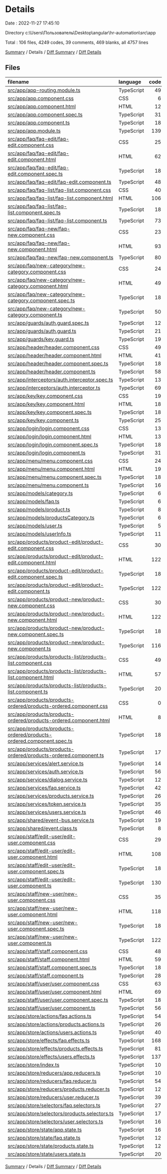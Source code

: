# Details

Date : 2022-11-27 17:45:10

Directory c:\\Users\\Пользователь\\Desktop\\angular\\hr-automation\\src\\app

Total : 106 files,  4249 codes, 39 comments, 469 blanks, all 4757 lines

[Summary](results.md) / Details / [Diff Summary](diff.md) / [Diff Details](diff-details.md)

## Files
| filename | language | code | comment | blank | total |
| :--- | :--- | ---: | ---: | ---: | ---: |
| [src/app/app-routing.module.ts](/src/app/app-routing.module.ts) | TypeScript | 49 | 0 | 3 | 52 |
| [src/app/app.component.css](/src/app/app.component.css) | CSS | 6 | 0 | 1 | 7 |
| [src/app/app.component.html](/src/app/app.component.html) | HTML | 12 | 0 | 1 | 13 |
| [src/app/app.component.spec.ts](/src/app/app.component.spec.ts) | TypeScript | 31 | 0 | 5 | 36 |
| [src/app/app.component.ts](/src/app/app.component.ts) | TypeScript | 18 | 0 | 2 | 20 |
| [src/app/app.module.ts](/src/app/app.module.ts) | TypeScript | 139 | 0 | 2 | 141 |
| [src/app/faq/faq-edit/faq-edit.component.css](/src/app/faq/faq-edit/faq-edit.component.css) | CSS | 25 | 0 | 1 | 26 |
| [src/app/faq/faq-edit/faq-edit.component.html](/src/app/faq/faq-edit/faq-edit.component.html) | HTML | 62 | 0 | 3 | 65 |
| [src/app/faq/faq-edit/faq-edit.component.spec.ts](/src/app/faq/faq-edit/faq-edit.component.spec.ts) | TypeScript | 18 | 0 | 6 | 24 |
| [src/app/faq/faq-edit/faq-edit.component.ts](/src/app/faq/faq-edit/faq-edit.component.ts) | TypeScript | 48 | 0 | 5 | 53 |
| [src/app/faq/faq-list/faq-list.component.css](/src/app/faq/faq-list/faq-list.component.css) | CSS | 40 | 0 | 2 | 42 |
| [src/app/faq/faq-list/faq-list.component.html](/src/app/faq/faq-list/faq-list.component.html) | HTML | 106 | 0 | 8 | 114 |
| [src/app/faq/faq-list/faq-list.component.spec.ts](/src/app/faq/faq-list/faq-list.component.spec.ts) | TypeScript | 18 | 0 | 6 | 24 |
| [src/app/faq/faq-list/faq-list.component.ts](/src/app/faq/faq-list/faq-list.component.ts) | TypeScript | 73 | 1 | 4 | 78 |
| [src/app/faq/faq-new/faq-new.component.css](/src/app/faq/faq-new/faq-new.component.css) | CSS | 23 | 0 | 1 | 24 |
| [src/app/faq/faq-new/faq-new.component.html](/src/app/faq/faq-new/faq-new.component.html) | HTML | 93 | 0 | 6 | 99 |
| [src/app/faq/faq-new/faq-new.component.ts](/src/app/faq/faq-new/faq-new.component.ts) | TypeScript | 80 | 0 | 8 | 88 |
| [src/app/faq/new-category/new-category.component.css](/src/app/faq/new-category/new-category.component.css) | CSS | 24 | 0 | 2 | 26 |
| [src/app/faq/new-category/new-category.component.html](/src/app/faq/new-category/new-category.component.html) | HTML | 49 | 0 | 1 | 50 |
| [src/app/faq/new-category/new-category.component.spec.ts](/src/app/faq/new-category/new-category.component.spec.ts) | TypeScript | 18 | 0 | 6 | 24 |
| [src/app/faq/new-category/new-category.component.ts](/src/app/faq/new-category/new-category.component.ts) | TypeScript | 50 | 0 | 5 | 55 |
| [src/app/guards/auth.guard.spec.ts](/src/app/guards/auth.guard.spec.ts) | TypeScript | 12 | 0 | 5 | 17 |
| [src/app/guards/auth.guard.ts](/src/app/guards/auth.guard.ts) | TypeScript | 21 | 0 | 4 | 25 |
| [src/app/guards/key.guard.ts](/src/app/guards/key.guard.ts) | TypeScript | 19 | 0 | 5 | 24 |
| [src/app/header/header.component.css](/src/app/header/header.component.css) | CSS | 49 | 0 | 3 | 52 |
| [src/app/header/header.component.html](/src/app/header/header.component.html) | HTML | 41 | 0 | 1 | 42 |
| [src/app/header/header.component.spec.ts](/src/app/header/header.component.spec.ts) | TypeScript | 18 | 0 | 6 | 24 |
| [src/app/header/header.component.ts](/src/app/header/header.component.ts) | TypeScript | 58 | 2 | 8 | 68 |
| [src/app/interceptors/auth.interceptor.spec.ts](/src/app/interceptors/auth.interceptor.spec.ts) | TypeScript | 13 | 0 | 4 | 17 |
| [src/app/interceptors/auth.interceptor.ts](/src/app/interceptors/auth.interceptor.ts) | TypeScript | 69 | 1 | 22 | 92 |
| [src/app/key/key.component.css](/src/app/key/key.component.css) | CSS | 19 | 0 | 3 | 22 |
| [src/app/key/key.component.html](/src/app/key/key.component.html) | HTML | 18 | 2 | 6 | 26 |
| [src/app/key/key.component.spec.ts](/src/app/key/key.component.spec.ts) | TypeScript | 18 | 0 | 6 | 24 |
| [src/app/key/key.component.ts](/src/app/key/key.component.ts) | TypeScript | 25 | 0 | 7 | 32 |
| [src/app/login/login.component.css](/src/app/login/login.component.css) | CSS | 13 | 0 | 3 | 16 |
| [src/app/login/login.component.html](/src/app/login/login.component.html) | HTML | 13 | 2 | 1 | 16 |
| [src/app/login/login.component.spec.ts](/src/app/login/login.component.spec.ts) | TypeScript | 18 | 0 | 6 | 24 |
| [src/app/login/login.component.ts](/src/app/login/login.component.ts) | TypeScript | 31 | 0 | 5 | 36 |
| [src/app/menu/menu.component.css](/src/app/menu/menu.component.css) | CSS | 24 | 0 | 1 | 25 |
| [src/app/menu/menu.component.html](/src/app/menu/menu.component.html) | HTML | 19 | 0 | 1 | 20 |
| [src/app/menu/menu.component.spec.ts](/src/app/menu/menu.component.spec.ts) | TypeScript | 18 | 0 | 6 | 24 |
| [src/app/menu/menu.component.ts](/src/app/menu/menu.component.ts) | TypeScript | 16 | 0 | 3 | 19 |
| [src/app/models/category.ts](/src/app/models/category.ts) | TypeScript | 6 | 0 | 2 | 8 |
| [src/app/models/faq.ts](/src/app/models/faq.ts) | TypeScript | 6 | 0 | 1 | 7 |
| [src/app/models/product.ts](/src/app/models/product.ts) | TypeScript | 8 | 0 | 1 | 9 |
| [src/app/models/productsCategory.ts](/src/app/models/productsCategory.ts) | TypeScript | 6 | 0 | 2 | 8 |
| [src/app/models/user.ts](/src/app/models/user.ts) | TypeScript | 5 | 0 | 1 | 6 |
| [src/app/models/userInfo.ts](/src/app/models/userInfo.ts) | TypeScript | 11 | 0 | 1 | 12 |
| [src/app/products/product-edit/product-edit.component.css](/src/app/products/product-edit/product-edit.component.css) | CSS | 30 | 0 | 1 | 31 |
| [src/app/products/product-edit/product-edit.component.html](/src/app/products/product-edit/product-edit.component.html) | HTML | 122 | 0 | 10 | 132 |
| [src/app/products/product-edit/product-edit.component.spec.ts](/src/app/products/product-edit/product-edit.component.spec.ts) | TypeScript | 18 | 0 | 6 | 24 |
| [src/app/products/product-edit/product-edit.component.ts](/src/app/products/product-edit/product-edit.component.ts) | TypeScript | 122 | 0 | 16 | 138 |
| [src/app/products/product-new/product-new.component.css](/src/app/products/product-new/product-new.component.css) | CSS | 30 | 0 | 1 | 31 |
| [src/app/products/product-new/product-new.component.html](/src/app/products/product-new/product-new.component.html) | HTML | 122 | 0 | 10 | 132 |
| [src/app/products/product-new/product-new.component.spec.ts](/src/app/products/product-new/product-new.component.spec.ts) | TypeScript | 18 | 0 | 6 | 24 |
| [src/app/products/product-new/product-new.component.ts](/src/app/products/product-new/product-new.component.ts) | TypeScript | 116 | 0 | 16 | 132 |
| [src/app/products/products-list/products-list.component.css](/src/app/products/products-list/products-list.component.css) | CSS | 49 | 0 | 1 | 50 |
| [src/app/products/products-list/products-list.component.html](/src/app/products/products-list/products-list.component.html) | HTML | 57 | 0 | 3 | 60 |
| [src/app/products/products-list/products-list.component.ts](/src/app/products/products-list/products-list.component.ts) | TypeScript | 20 | 0 | 5 | 25 |
| [src/app/products/products-ordered/products-ordered.component.css](/src/app/products/products-ordered/products-ordered.component.css) | CSS | 0 | 0 | 1 | 1 |
| [src/app/products/products-ordered/products-ordered.component.html](/src/app/products/products-ordered/products-ordered.component.html) | HTML | 8 | 0 | 2 | 10 |
| [src/app/products/products-ordered/products-ordered.component.spec.ts](/src/app/products/products-ordered/products-ordered.component.spec.ts) | TypeScript | 18 | 0 | 6 | 24 |
| [src/app/products/products-ordered/products-ordered.component.ts](/src/app/products/products-ordered/products-ordered.component.ts) | TypeScript | 17 | 0 | 4 | 21 |
| [src/app/services/alert.service.ts](/src/app/services/alert.service.ts) | TypeScript | 14 | 0 | 2 | 16 |
| [src/app/services/auth.service.ts](/src/app/services/auth.service.ts) | TypeScript | 56 | 8 | 5 | 69 |
| [src/app/services/dialog.service.ts](/src/app/services/dialog.service.ts) | TypeScript | 12 | 0 | 4 | 16 |
| [src/app/services/faq.service.ts](/src/app/services/faq.service.ts) | TypeScript | 42 | 0 | 5 | 47 |
| [src/app/services/products.service.ts](/src/app/services/products.service.ts) | TypeScript | 26 | 0 | 5 | 31 |
| [src/app/services/token.service.ts](/src/app/services/token.service.ts) | TypeScript | 35 | 0 | 4 | 39 |
| [src/app/services/users.service.ts](/src/app/services/users.service.ts) | TypeScript | 46 | 5 | 7 | 58 |
| [src/app/shared/event-bus.service.ts](/src/app/shared/event-bus.service.ts) | TypeScript | 19 | 0 | 4 | 23 |
| [src/app/shared/event.class.ts](/src/app/shared/event.class.ts) | TypeScript | 8 | 0 | 1 | 9 |
| [src/app/staff/edit-user/edit-user.component.css](/src/app/staff/edit-user/edit-user.component.css) | CSS | 29 | 0 | 1 | 30 |
| [src/app/staff/edit-user/edit-user.component.html](/src/app/staff/edit-user/edit-user.component.html) | HTML | 108 | 0 | 6 | 114 |
| [src/app/staff/edit-user/edit-user.component.spec.ts](/src/app/staff/edit-user/edit-user.component.spec.ts) | TypeScript | 18 | 0 | 6 | 24 |
| [src/app/staff/edit-user/edit-user.component.ts](/src/app/staff/edit-user/edit-user.component.ts) | TypeScript | 130 | 0 | 15 | 145 |
| [src/app/staff/new-user/new-user.component.css](/src/app/staff/new-user/new-user.component.css) | CSS | 35 | 0 | 1 | 36 |
| [src/app/staff/new-user/new-user.component.html](/src/app/staff/new-user/new-user.component.html) | HTML | 118 | 0 | 8 | 126 |
| [src/app/staff/new-user/new-user.component.spec.ts](/src/app/staff/new-user/new-user.component.spec.ts) | TypeScript | 18 | 0 | 6 | 24 |
| [src/app/staff/new-user/new-user.component.ts](/src/app/staff/new-user/new-user.component.ts) | TypeScript | 122 | 0 | 15 | 137 |
| [src/app/staff/staff.component.css](/src/app/staff/staff.component.css) | CSS | 48 | 0 | 4 | 52 |
| [src/app/staff/staff.component.html](/src/app/staff/staff.component.html) | HTML | 59 | 0 | 5 | 64 |
| [src/app/staff/staff.component.spec.ts](/src/app/staff/staff.component.spec.ts) | TypeScript | 18 | 0 | 6 | 24 |
| [src/app/staff/staff.component.ts](/src/app/staff/staff.component.ts) | TypeScript | 28 | 0 | 3 | 31 |
| [src/app/staff/user/user.component.css](/src/app/staff/user/user.component.css) | CSS | 63 | 0 | 4 | 67 |
| [src/app/staff/user/user.component.html](/src/app/staff/user/user.component.html) | HTML | 69 | 0 | 4 | 73 |
| [src/app/staff/user/user.component.spec.ts](/src/app/staff/user/user.component.spec.ts) | TypeScript | 18 | 0 | 6 | 24 |
| [src/app/staff/user/user.component.ts](/src/app/staff/user/user.component.ts) | TypeScript | 56 | 0 | 4 | 60 |
| [src/app/store/actions/faq.actions.ts](/src/app/store/actions/faq.actions.ts) | TypeScript | 54 | 7 | 4 | 65 |
| [src/app/store/actions/products.actions.ts](/src/app/store/actions/products.actions.ts) | TypeScript | 26 | 3 | 5 | 34 |
| [src/app/store/actions/users.actions.ts](/src/app/store/actions/users.actions.ts) | TypeScript | 40 | 5 | 4 | 49 |
| [src/app/store/effects/faq.effects.ts](/src/app/store/effects/faq.effects.ts) | TypeScript | 168 | 0 | 4 | 172 |
| [src/app/store/effects/products.effects.ts](/src/app/store/effects/products.effects.ts) | TypeScript | 81 | 0 | 5 | 86 |
| [src/app/store/effects/users.effects.ts](/src/app/store/effects/users.effects.ts) | TypeScript | 137 | 0 | 8 | 145 |
| [src/app/store/index.ts](/src/app/store/index.ts) | TypeScript | 10 | 0 | 2 | 12 |
| [src/app/store/reducers/app.reducers.ts](/src/app/store/reducers/app.reducers.ts) | TypeScript | 10 | 0 | 2 | 12 |
| [src/app/store/reducers/faq.reducer.ts](/src/app/store/reducers/faq.reducer.ts) | TypeScript | 54 | 3 | 4 | 61 |
| [src/app/store/reducers/products.reducer.ts](/src/app/store/reducers/products.reducer.ts) | TypeScript | 12 | 0 | 4 | 16 |
| [src/app/store/reducers/user.reducer.ts](/src/app/store/reducers/user.reducer.ts) | TypeScript | 39 | 0 | 3 | 42 |
| [src/app/store/selectors/faq.selectors.ts](/src/app/store/selectors/faq.selectors.ts) | TypeScript | 27 | 0 | 2 | 29 |
| [src/app/store/selectors/products.selectors.ts](/src/app/store/selectors/products.selectors.ts) | TypeScript | 17 | 0 | 2 | 19 |
| [src/app/store/selectors/user.selectors.ts](/src/app/store/selectors/user.selectors.ts) | TypeScript | 16 | 0 | 2 | 18 |
| [src/app/store/state/app.state.ts](/src/app/store/state/app.state.ts) | TypeScript | 16 | 0 | 1 | 17 |
| [src/app/store/state/faq.state.ts](/src/app/store/state/faq.state.ts) | TypeScript | 12 | 0 | 2 | 14 |
| [src/app/store/state/products.state.ts](/src/app/store/state/products.state.ts) | TypeScript | 12 | 0 | 2 | 14 |
| [src/app/store/state/users.state.ts](/src/app/store/state/users.state.ts) | TypeScript | 20 | 0 | 2 | 22 |

[Summary](results.md) / Details / [Diff Summary](diff.md) / [Diff Details](diff-details.md)
